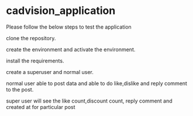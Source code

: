 # cadvision_application
Please follow the below steps to test the application

clone the repository.

create the environment and activate the environment.

install the requirements.

create a superuser and normal user.

normal user able to post data and able to do like,dislike and reply comment to the post.

super user will see the like count,discount count, reply comment and created at for particular post
